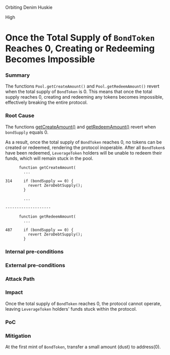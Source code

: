 Orbiting Denim Huskie

High

# Once the Total Supply of `BondToken` Reaches 0, Creating or Redeeming Becomes Impossible

### Summary

The functions `Pool.getCreateAmount()` and `Pool.getRedeemAmount()` revert when the total supply of `BondToken` is 0. This means that once the total supply reaches 0, creating and redeeming any tokens becomes impossible, effectively breaking the entire protocol.

### Root Cause

The functions [getCreateAmount()](https://github.com/sherlock-audit/2024-12-plaza-finance/tree/main/plaza-evm/src/Pool.sol#L314) and [getRedeemAmount()](https://github.com/sherlock-audit/2024-12-plaza-finance/tree/main/plaza-evm/src/Pool.sol#L487) revert when `bondSupply` equals 0.

As a result, once the total supply of `BondToken` reaches 0, no tokens can be created or redeemed, rendering the protocol inoperable. After all `BondToken`s have been redeemed, `LeverageToken` holders will be unable to redeem their funds, which will remain stuck in the pool.

```solidity
      function getCreateAmount(
        ...

314     if (bondSupply == 0) {
          revert ZeroDebtSupply();
        }

        ...

--------------------

      function getRedeemAmount(
        ...

487     if (bondSupply == 0) {
          revert ZeroDebtSupply();
        }
```

### Internal pre-conditions

### External pre-conditions

### Attack Path

### Impact

Once the total supply of `BondToken` reaches 0, the protocol cannot operate, leaving `LeverageToken` holders' funds stuck within the protocol.

### PoC

### Mitigation

At the first mint of `BondToken`, transfer a small amount (dust) to address(0).